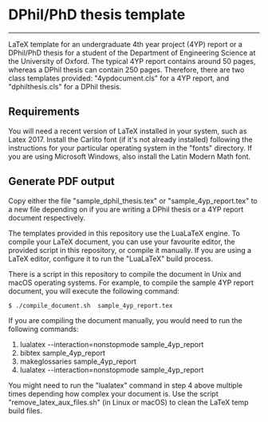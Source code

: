 # DPhil/PhD thesis template
---

LaTeX template for an undergraduate 4th year project (4YP) report or a
DPhil/PhD thesis for a student of the Department of Engineering Science at the
University of Oxford. The typical 4YP report contains around 50 pages, whereas a
DPhil thesis can contain 250 pages. Therefore, there are two class templates
provided: "4ypdocument.cls" for a 4YP report, and "dphilthesis.cls" for a DPhil
thesis.

Requirements
--

You will need a recent version of LaTeX installed in your system, such as
Latex 2017. Install the Carlito font (if it's not already installed) following
the instructions for your particular operating system in the "fonts"
directory. If you are using Microsoft Windows, also install the Latin Modern Math
font.

Generate PDF output
--

Copy either the file "sample_dphil_thesis.tex" or "sample_4yp_report.tex" to a
new file depending on if you are writing a DPhil thesis or a 4YP report document
respectively.

The templates provided in this repository use the LuaLaTeX engine. To compile
your LaTeX document, you can use your favourite editor, the provided script
in this repository, or compile it manually. If you are using a LaTeX editor, configure it to run the "LuaLaTeX" build  process.

There is a script in this repository to compile the document in Unix and macOS
operating systems. For example, to compile the sample 4YP report document,
you will execute the following command:

```shell
$ ./compile_document.sh  sample_4yp_report.tex
```

If you are compiling the document manually, you would need to run the
following commands:

1. lualatex  --interaction=nonstopmode sample_4yp_report
2. bibtex sample_4yp_report
3. makeglossaries sample_4yp_report
4. lualatex  --interaction=nonstopmode sample_4yp_report


You might need to run the "lualatex" command in step 4 above multiple times
depending how complex your document is. Use the script
"remove_latex_aux_files.sh" (in Linux or macOS) to clean the LaTeX temp build
files.
